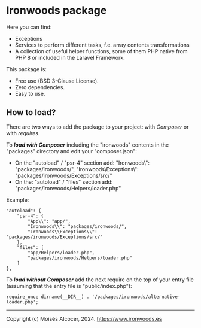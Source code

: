 # Ironwoods package

Here you can find:

 - Exceptions
 - Services to perform different tasks, f.e. array contents transformations
 - A collection of useful helper functions, some of them PHP native from PHP 8
or included in the Laravel Framework.

This package is:
 - Free use (BSD 3-Clause License).
 - Zero dependencies.
 - Easy to use.

## How to load?

There are two ways to add the package to your project:
with *Composer* or with *requires*.

To ***load with Composer*** including the "ironwoods" contents in the
"packages" directory and edit your "composer.json":

 - On the "autoload" / "psr-4" section add:
    "Ironwoods\\": "packages/ironwoods/",
    "Ironwoods\\Exceptions\\": "packages/ironwoods/Exceptions/src/"
 - On the: "autoload" / "files" section add:
    "packages/ironwoods/Helpers/loader.php"

Example:

    "autoload": {
        "psr-4": {
            "App\\": "app/",
            "Ironwoods\\": "packages/ironwoods/",
            "Ironwoods\\Exceptions\\": "packages/ironwoods/Exceptions/src/"
        },
        "files": [
            "app/Helpers/loader.php",
            "packages/ironwoods/Helpers/loader.php"
        ]
    },

To ***load without Composer*** add the next require on the top of your entry
file (assuming that the entry file is "public/index.php"):

    require_once dirname(__DIR__) . '/packages/ironwoods/alternative-loader.php';

***

Copyright (c) Moisés Alcocer, 2024. https://www.ironwoods.es
